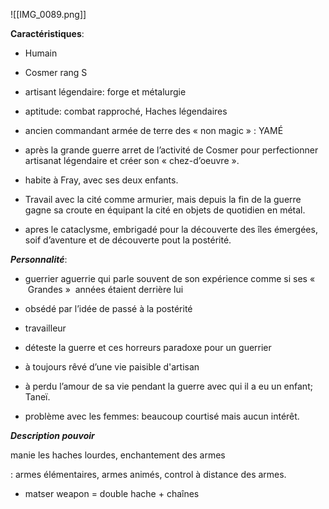 ![[IMG_0089.png]]

**Caractéristiques**:

- Humain
    
- Cosmer rang S
    
- artisant légendaire: forge et métalurgie
    
- aptitude: combat rapproché, Haches légendaires
    
- ancien commandant armée de terre des « non magic » : YAMÉ  
    
- après la grande guerre arret de l’activité de Cosmer pour perfectionner artisanat légendaire et créer son « chez-d’oeuvre ».
    
- habite à Fray, avec ses deux enfants.
    
- Travail avec la cité comme armurier, mais depuis la fin de la guerre gagne sa croute en équipant la cité en objets de quotidien en métal.
    
- apres le cataclysme, embrigadé pour la découverte des îles émergées, soif d’aventure et de découverte pout la postérité.
    

**_Personnalité_**:

  

- guerrier aguerrie qui parle souvent de son expérience comme si ses «  Grandes »  années étaient derrière lui
    
- obsédé par l’idée de passé à la postérité
    
- travailleur
    
- déteste la guerre et ces horreurs paradoxe pour un guerrier 
    
- à toujours rêvé d’une vie paisible d'artisan
    
- à perdu l’amour de sa vie pendant la guerre avec qui il a eu un enfant; Taneï.
    
- problème avec les femmes: beaucoup courtisé mais aucun intérêt.
    

  

  

**_Description pouvoir_**

  

manie les haches lourdes, enchantement des armes

: armes élémentaires, armes animés, control à distance des armes.

- matser weapon = double hache + chaînes